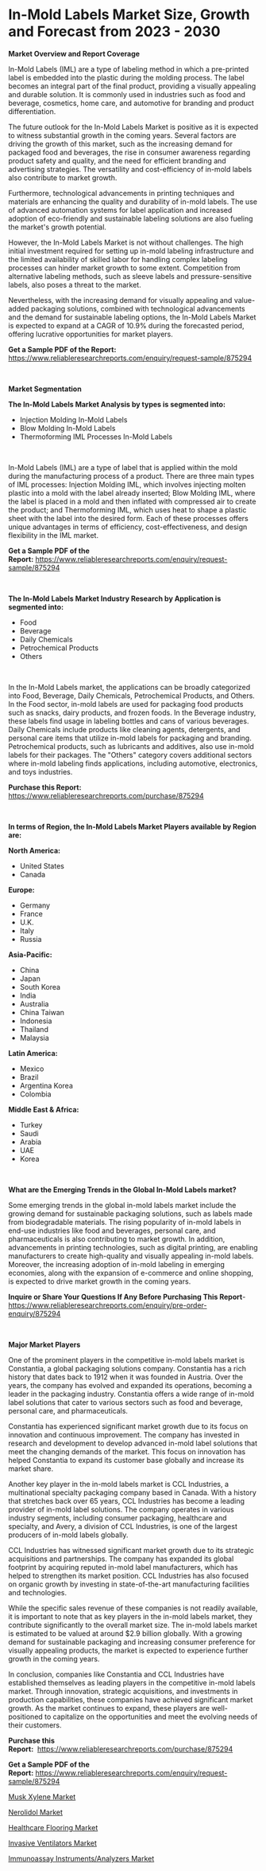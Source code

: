 <p><h1>In-Mold Labels Market Size, Growth and Forecast from 2023 - 2030</h1></p><p><strong>Market Overview and Report Coverage</strong></p>
<p><p>In-Mold Labels (IML) are a type of labeling method in which a pre-printed label is embedded into the plastic during the molding process. The label becomes an integral part of the final product, providing a visually appealing and durable solution. It is commonly used in industries such as food and beverage, cosmetics, home care, and automotive for branding and product differentiation.</p><p>The future outlook for the In-Mold Labels Market is positive as it is expected to witness substantial growth in the coming years. Several factors are driving the growth of this market, such as the increasing demand for packaged food and beverages, the rise in consumer awareness regarding product safety and quality, and the need for efficient branding and advertising strategies. The versatility and cost-efficiency of in-mold labels also contribute to market growth.</p><p>Furthermore, technological advancements in printing techniques and materials are enhancing the quality and durability of in-mold labels. The use of advanced automation systems for label application and increased adoption of eco-friendly and sustainable labeling solutions are also fueling the market's growth potential.</p><p>However, the In-Mold Labels Market is not without challenges. The high initial investment required for setting up in-mold labeling infrastructure and the limited availability of skilled labor for handling complex labeling processes can hinder market growth to some extent. Competition from alternative labeling methods, such as sleeve labels and pressure-sensitive labels, also poses a threat to the market.</p><p>Nevertheless, with the increasing demand for visually appealing and value-added packaging solutions, combined with technological advancements and the demand for sustainable labeling options, the In-Mold Labels Market is expected to expand at a CAGR of 10.9% during the forecasted period, offering lucrative opportunities for market players.</p></p>
<p><strong>Get a Sample PDF of the Report:</strong> <a href="https://www.reliableresearchreports.com/enquiry/request-sample/875294">https://www.reliableresearchreports.com/enquiry/request-sample/875294</a></p>
<p>&nbsp;</p>
<p><strong>Market Segmentation</strong></p>
<p><strong>The In-Mold Labels Market Analysis by types is segmented into:</strong></p>
<p><ul><li>Injection Molding In-Mold Labels</li><li>Blow Molding In-Mold Labels</li><li>Thermoforming IML Processes In-Mold Labels</li></ul></p>
<p>&nbsp;</p>
<p><p>In-Mold Labels (IML) are a type of label that is applied within the mold during the manufacturing process of a product. There are three main types of IML processes: Injection Molding IML, which involves injecting molten plastic into a mold with the label already inserted; Blow Molding IML, where the label is placed in a mold and then inflated with compressed air to create the product; and Thermoforming IML, which uses heat to shape a plastic sheet with the label into the desired form. Each of these processes offers unique advantages in terms of efficiency, cost-effectiveness, and design flexibility in the IML market.</p></p>
<p><strong>Get a Sample PDF of the Report:</strong>&nbsp;<a href="https://www.reliableresearchreports.com/enquiry/request-sample/875294">https://www.reliableresearchreports.com/enquiry/request-sample/875294</a></p>
<p>&nbsp;</p>
<p><strong>The In-Mold Labels Market Industry Research by Application is segmented into:</strong></p>
<p><ul><li>Food</li><li>Beverage</li><li>Daily Chemicals</li><li>Petrochemical Products</li><li>Others</li></ul></p>
<p>&nbsp;</p>
<p><p>In the In-Mold Labels market, the applications can be broadly categorized into Food, Beverage, Daily Chemicals, Petrochemical Products, and Others. In the Food sector, in-mold labels are used for packaging food products such as snacks, dairy products, and frozen foods. In the Beverage industry, these labels find usage in labeling bottles and cans of various beverages. Daily Chemicals include products like cleaning agents, detergents, and personal care items that utilize in-mold labels for packaging and branding. Petrochemical products, such as lubricants and additives, also use in-mold labels for their packages. The "Others" category covers additional sectors where in-mold labeling finds applications, including automotive, electronics, and toys industries.</p></p>
<p><strong>Purchase this Report:</strong>&nbsp; <a href="https://www.reliableresearchreports.com/purchase/875294">https://www.reliableresearchreports.com/purchase/875294</a></p>
<p>&nbsp;</p>
<p><strong>In terms of Region, the In-Mold Labels Market Players available by Region are:</strong></p>
<p>
    <p> <strong> North America: </strong>
        <ul>
            <li>United States</li>
            <li>Canada</li>
        </ul>
        </p> 
    <p> <strong> Europe: </strong>
        <ul>
            <li>Germany</li>
            <li>France</li>
            <li>U.K.</li>
            <li>Italy</li>
            <li>Russia</li>
        </ul>
        </p> 
    <p> <strong> Asia-Pacific: </strong>
        <ul>
            <li>China</li>
            <li>Japan</li>
            <li>South Korea</li>
            <li>India</li>
            <li>Australia</li>
            <li>China Taiwan</li>
            <li>Indonesia</li>
            <li>Thailand</li>
            <li>Malaysia</li>
        </ul>
        </p> 
    <p> <strong> Latin America: </strong>
        <ul>
            <li>Mexico</li>
            <li>Brazil</li>
            <li>Argentina Korea</li>
            <li>Colombia</li>
        </ul>
        </p> 
    <p> <strong> Middle East & Africa: </strong>
        <ul>
            <li>Turkey</li>
            <li>Saudi</li>
            <li>Arabia</li>
            <li>UAE</li>
            <li>Korea</li>
        </ul>
    </p>
    </p>
<p>&nbsp;</p>
<p><strong>What are the Emerging Trends in the Global In-Mold Labels market?</strong></p>
<p><p>Some emerging trends in the global in-mold labels market include the growing demand for sustainable packaging solutions, such as labels made from biodegradable materials. The rising popularity of in-mold labels in end-use industries like food and beverages, personal care, and pharmaceuticals is also contributing to market growth. In addition, advancements in printing technologies, such as digital printing, are enabling manufacturers to create high-quality and visually appealing in-mold labels. Moreover, the increasing adoption of in-mold labeling in emerging economies, along with the expansion of e-commerce and online shopping, is expected to drive market growth in the coming years.</p></p>
<p><strong>Inquire or Share Your Questions If Any Before Purchasing This Report</strong>- <a href="https://www.reliableresearchreports.com/enquiry/pre-order-enquiry/875294">https://www.reliableresearchreports.com/enquiry/pre-order-enquiry/875294</a></p>
<p>&nbsp;</p>
<p><strong>Major Market Players</strong></p>
<p><p>One of the prominent players in the competitive in-mold labels market is Constantia, a global packaging solutions company. Constantia has a rich history that dates back to 1912 when it was founded in Austria. Over the years, the company has evolved and expanded its operations, becoming a leader in the packaging industry. Constantia offers a wide range of in-mold label solutions that cater to various sectors such as food and beverage, personal care, and pharmaceuticals.</p><p>Constantia has experienced significant market growth due to its focus on innovation and continuous improvement. The company has invested in research and development to develop advanced in-mold label solutions that meet the changing demands of the market. This focus on innovation has helped Constantia to expand its customer base globally and increase its market share.</p><p>Another key player in the in-mold labels market is CCL Industries, a multinational specialty packaging company based in Canada. With a history that stretches back over 65 years, CCL Industries has become a leading provider of in-mold label solutions. The company operates in various industry segments, including consumer packaging, healthcare and specialty, and Avery, a division of CCL Industries, is one of the largest producers of in-mold labels globally.</p><p>CCL Industries has witnessed significant market growth due to its strategic acquisitions and partnerships. The company has expanded its global footprint by acquiring reputed in-mold label manufacturers, which has helped to strengthen its market position. CCL Industries has also focused on organic growth by investing in state-of-the-art manufacturing facilities and technologies.</p><p>While the specific sales revenue of these companies is not readily available, it is important to note that as key players in the in-mold labels market, they contribute significantly to the overall market size. The in-mold labels market is estimated to be valued at around $2.9 billion globally. With a growing demand for sustainable packaging and increasing consumer preference for visually appealing products, the market is expected to experience further growth in the coming years.</p><p>In conclusion, companies like Constantia and CCL Industries have established themselves as leading players in the competitive in-mold labels market. Through innovation, strategic acquisitions, and investments in production capabilities, these companies have achieved significant market growth. As the market continues to expand, these players are well-positioned to capitalize on the opportunities and meet the evolving needs of their customers.</p></p>
<p><strong>Purchase this Report:</strong>&nbsp;&nbsp;<a href="https://www.reliableresearchreports.com/purchase/875294">https://www.reliableresearchreports.com/purchase/875294</a></p>
<p></p>
<p><strong>Get a Sample PDF of the Report:</strong>&nbsp;<a href="https://www.reliableresearchreports.com/enquiry/request-sample/875294">https://www.reliableresearchreports.com/enquiry/request-sample/875294</a></p>
<p><p><a href="https://www.linkedin.com/pulse/musk-xylene-market-share-amp-new-trends-analysis-report-type-0ahif/">Musk Xylene Market</a></p><p><a href="https://www.linkedin.com/pulse/nerolidol-market-size-2023-2030-global-industrial-analysis-lrtuf/">Nerolidol Market</a></p><p><a href="https://www.reportprime.com/healthcare-flooring-r8481">Healthcare Flooring Market</a></p><p><a href="https://www.reportprime.com/invasive-ventilators-r8478">Invasive Ventilators Market</a></p><p><a href="https://issuu.com/reportprime-2/docs/immunoassay-instrumentsanalyzers-market-size-2030.?fr=xKAE9_zU1NQ">Immunoassay Instruments/Analyzers Market</a></p></p>